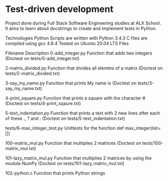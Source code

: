 # Test-driven development
Project done during Full Stack Software Engineering studies at ALX School. It aims to learn about docstrings to create and implement tests in Python.

Technologies Python Scripts are written with Python 3.4.3 C files are compiled using gcc 4.8.4 Tested on Ubuntu 20.04 LTS Files

Filename Description
0-add_integer.py Function that adds two integers (Doctest on tests/0-add_integer.txt)

2-matrix_divided.py Function that divides all elemtns of a matrix (Doctest on tests/2-matrix_divided.txt)

3-say_my_name.py Function that prints My name is (Doctest on tests/3-say_my_name.txt)

4-print_square.py Function that prints a square with the character # (Doctest on tests/4-print_sqaure.txt)

5-text_indentation.py Function that prints a text with 2 new lines after each of these ., ? and : (Doctest on tests/5-text_indentation.txt)

tests/6-max_integer_test.py Unittests for the function def max_integer(list=[])

100-matrix_mul.py Function that multiplies 2 matrices (Doctest on tests/100-matrix_mul.txt)

101-lazy_matrix_mul.py Function that multiplies 2 matrices by using the module NumPy (Doctest on tests/101-lazy_matrix_mul.txt)

102-python.c Function that prints Python strings
